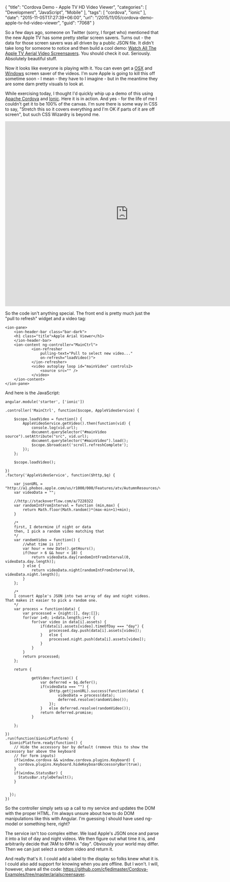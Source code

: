 {
	"title": "Cordova Demo - Apple TV HD Video Viewer",
	"categories": [
		"Development",
		"JavaScript",
		"Mobile"
	],
	"tags": [
		"cordova",
		"ionic"
	],
	"date": "2015-11-05T17:27:39+06:00",
	"url": "/2015/11/05/cordova-demo-apple-tv-hd-video-viewer",
	"guid": "7068"
}

So a few days ago, someone on Twitter (sorry, I forget who) mentioned that the new Apple TV has some pretty stellar screen savers. Turns out - the data for those screen savers was all driven by a public JSON file. It didn't take long for someone to notice and then build a cool demo: <a href="http://benjaminmayo.co.uk/watch-all-the-apple-tv-aerial-video-screensavers">Watch All The Apple TV Aerial Video Screensavers</a>. You should check it out. Seriously. Absolutely beautiful stuff. 

<!--more-->

Now it looks like everyone is playing with it. You can even get a <a href="https://github.com/JohnCoates/Aerial">OSX</a> and <a href="https://github.com/cDima/Aerial/">Windows</a> screen saver of the videos. I'm sure Apple is going to kill this off sometime soon - I mean - they have to I imagine - but in the meantime they are some darn pretty visuals to look at.

While exercising today, I thought I'd quickly whip up a demo of this using <a href="http://cordova.apache.org">Apache Cordova</a> and <a href="http://www.ionicframework.com">Ionic</a>. Here it is in action. And yes - for the life of me I couldn't get it to be 100% of the canvas. I'm sure there is some way in CSS to say, "Stretch this so it covers everything and I'm OK if parts of it are off screen", but such CSS Wizardry is beyond me. 

<iframe width="800" height="600" src="https://www.youtube.com/embed/3CUmBl9S2l0" frameborder="0" allowfullscreen></iframe>

So the code isn't anything special. The front end is pretty much just the "pull to refresh" widget and a video tag:

<pre><code class="language-markup">&lt;ion-pane&gt;
	&lt;ion-header-bar class=&quot;bar-dark&quot;&gt;
	&lt;h1 class=&quot;title&quot;&gt;Apple Arial Viewer&lt;/h1&gt;
	&lt;/ion-header-bar&gt;
	&lt;ion-content ng-controller=&quot;MainCtrl&quot;&gt;
			&lt;ion-refresher
				pulling-text=&quot;Pull to select new video...&quot;
				on-refresh=&quot;loadVideo()&quot;&gt;
			&lt;/ion-refresher&gt;
			&lt;video autoplay loop id=&quot;mainVideo&quot; controls2&gt;
				&lt;source src=&quot;&quot; /&gt;
			&lt;/video&gt;
	&lt;/ion-content&gt;
&lt;/ion-pane&gt;</code></pre>

And here is the JavaScript:

<pre><code class="language-javascript">angular.module('starter', ['ionic'])

.controller('MainCtrl', function($scope, AppleVideoService) {

	$scope.loadVideo = function() {
		AppleVideoService.getVideo().then(function(vid) {
			console.log(vid.url);
			document.querySelector(&quot;#mainVideo source&quot;).setAttribute(&quot;src&quot;, vid.url);
			document.querySelector(&quot;#mainVideo&quot;).load();
			$scope.$broadcast('scroll.refreshComplete');
		});
	};
	
	$scope.loadVideo();
		
})
.factory('AppleVideoService', function($http,$q) {

	var jsonURL = &quot;http://a1.phobos.apple.com/us/r1000/000/Features/atv/AutumnResources/videos/entries.json&quot;;
	var videoData = &quot;&quot;;
	
	//http://stackoverflow.com/a/7228322
	var randomIntFromInterval = function (min,max) {
	    return Math.floor(Math.random()*(max-min+1)+min);
	}
	
	/*
	first, I determine if night or data
	then, I pick a random video matching that
	*/
	var randomVideo = function() {
		//what time is it?
		var hour = new Date().getHours();
		if(hour &gt; 6 &amp;&amp; hour &lt; 18) {
			return videoData.day[randomIntFromInterval(0, videoData.day.length)];	
		} else {
			return videoData.night[randomIntFromInterval(0, videoData.night.length)];				
		}
	};
	
	/*
	I convert Apple's JSON into two array of day and night videos. That makes it easier to pick a random one.
	*/
	var process = function(data) {
		var processed = {night:[], day:[]};
		for(var i=0; i&lt;data.length;i++) {
			for(var video in data[i].assets) {
				if(data[i].assets[video].timeOfDay === &quot;day&quot;) {
					processed.day.push(data[i].assets[video]);	
				}	else {
					processed.night.push(data[i].assets[video]);	
				}
			}	
		}
		return processed;
	};
	
	return {
		
			getVideo:function() {
				var deferred = $q.defer();
				if(videoData === &quot;&quot;) {
					$http.get(jsonURL).success(function(data) {
						videoData = process(data);
						deferred.resolve(randomVideo());
					});	
				}	else deferred.resolve(randomVideo());
				return deferred.promise;
			}
		
	};
	
})
.run(function($ionicPlatform) {
  $ionicPlatform.ready(function() {
    // Hide the accessory bar by default (remove this to show the accessory bar above the keyboard
    // for form inputs)
    if(window.cordova &amp;&amp; window.cordova.plugins.Keyboard) {
      cordova.plugins.Keyboard.hideKeyboardAccessoryBar(true);
    }
    if(window.StatusBar) {
      StatusBar.styleDefault();
    }
		
		
  });
})</code></pre>

So the controller simply sets up a call to my service and updates the DOM with the proper HTML. I'm always unsure about how to do DOM manipulations like this with Angular. I'm guessing I should have used ng-model or something here, right? 

The service isn't too complex either. We load Apple's JSON once and parse it into a list of day and night videos. We then figure out what time it is, and arbitrarily decide that 7AM to 6PM is "day". Obviously your world may differ. Then we can just select a random video and return it. 

And really that's it. I could add a label to the display so folks knew what it is. I could also add support for knowing when you are offline. But I won't. I will, however, share all the code: <a href="https://github.com/cfjedimaster/Cordova-Examples/tree/master/arialscreensaver">https://github.com/cfjedimaster/Cordova-Examples/tree/master/arialscreensaver</a>.

